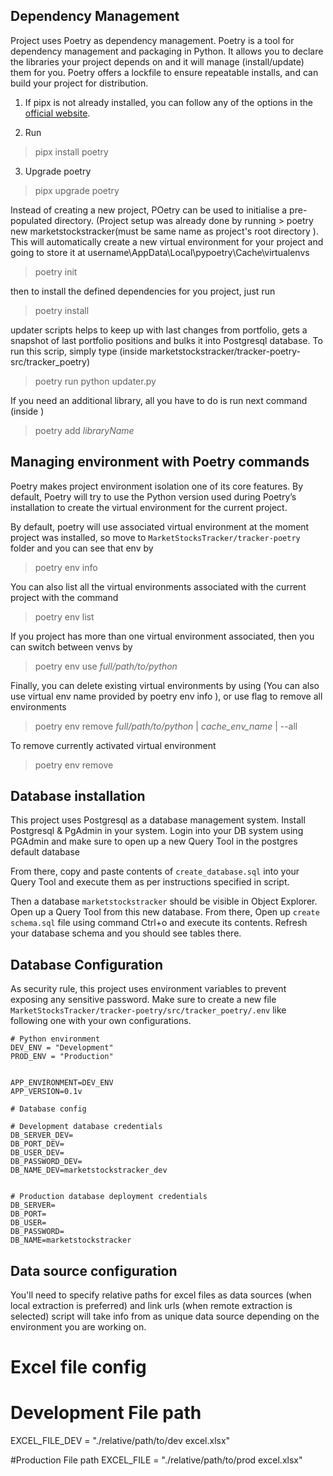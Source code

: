 ## Dependency Management
Project uses Poetry as dependency management. Poetry is a tool for dependency management and packaging in Python. It allows you to declare the libraries your project depends on and it will manage (install/update) them for you. Poetry offers a lockfile to ensure repeatable installs, and can build your project for distribution.

1. If pipx is not already installed, you can follow any of the options in the [official website](https://pipx.pypa.io/stable/installation/).

2. Run 
> pipx install poetry

3. Upgrade poetry 
> pipx upgrade poetry


Instead of creating a new project, POetry can be used to initialise a pre-populated directory. (Project setup was already done by running > poetry new marketstockstracker(must be same name as project's root directory ). This will automatically create a new virtual environment for your project and going to store it at username\AppData\Local\pypoetry\Cache\virtualenvs

> poetry init

then to install the defined dependencies for you project, just run 

> poetry install

updater scripts helps to keep up with last changes from portfolio, gets a snapshot of last portfolio positions and bulks it into Postgresql database. To run this scrip, simply type (inside marketstockstracker/tracker-poetry-src/tracker_poetry)
> poetry run python updater.py

If you need an additional library, all you have to do is run next command (inside )
> poetry add _libraryName_

## Managing environment with Poetry commands

Poetry makes project environment isolation one of its core features.
By default, Poetry will try to use the Python version used during Poetry’s installation to create the virtual environment for the current project.

By default, poetry will use associated virtual environment at the moment project was installed, so move to `MarketStocksTracker/tracker-poetry` folder and you  can see that env by

> poetry env info

You can also list all the virtual environments associated with the current project with the command

> poetry env list

If you project has more than one virtual environment associated, then  you can switch between venvs by

> poetry env use _full/path/to/python_

Finally, you can delete existing virtual environments by using  (You can also use virtual env name provided by poetry env info ), or use flag to remove all environments

> poetry env remove _full/path/to/python_ | _cache_env_name_ | --all

To remove currently activated virtual environment

> poetry env remove

## Database installation

This project uses Postgresql as a database management system. 
Install Postgresql & PgAdmin in your system. Login into your DB system using PGAdmin and make sure to open up a new Query Tool in the postgres default database

From there, copy and paste contents of `create_database.sql` into your Query Tool and execute them as per instructions specified in script.

Then a database `marketstockstracker` should be visible in Object Explorer. Open up a Query Tool from this new database.
From there, Open up `create schema.sql` file using command Ctrl+o and execute its contents. Refresh your database schema and you should see tables there.

## Database Configuration
As security rule, this project uses environment variables to prevent exposing any sensitive password. Make sure to create a new file `MarketStocksTracker/tracker-poetry/src/tracker_poetry/.env` like following one with your own configurations.

```
# Python environment
DEV_ENV = "Development"
PROD_ENV = "Production"


APP_ENVIRONMENT=DEV_ENV
APP_VERSION=0.1v

# Database config

# Development database credentials
DB_SERVER_DEV=
DB_PORT_DEV=
DB_USER_DEV=
DB_PASSWORD_DEV=
DB_NAME_DEV=marketstockstracker_dev


# Production database deployment credentials
DB_SERVER=
DB_PORT=
DB_USER=
DB_PASSWORD=
DB_NAME=marketstockstracker

```

## Data source configuration

You'll need to specify relative paths for excel files as data sources (when local extraction is preferred) and link urls (when remote extraction is selected) script will take info from as unique data source depending on the environment you are working on.

# Excel file config

# Development File path
EXCEL_FILE_DEV = "./relative/path/to/dev excel.xlsx"

#Production File path
EXCEL_FILE = "./relative/path/to/prod excel.xlsx"